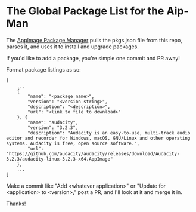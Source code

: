 # The Global Package List for the Aip-Man

The [AppImage Package Manager](https://github.com/blueOkiris/aip-man) pulls the pkgs.json file from this repo, parses it, and uses it to install and upgrade packages.

If you'd like to add a package, you're simple one commit and PR away!

Format package listings as so:

```
[
    ...
    {
        "name": "<package name>",
        "version": "<version string>",
        "description": "<description>",
        "url": "<link to file to download>"
    }, {
        "name": "audacity",
        "version": "3.2.3",
        "description": "Audacity is an easy-to-use, multi-track audio editor and recorder for Windows, macOS, GNU/Linux and other operating systems. Audacity is free, open source software.",
        "url": "https://github.com/audacity/audacity/releases/download/Audacity-3.2.3/audacity-linux-3.2.3-x64.AppImage"
    },
    ...
]
```
Make a commit like "Add \<whatever application\>" or "Update for \<application\> to \<version\>," post a PR, and I'll look at it and merge it in.

Thanks!
